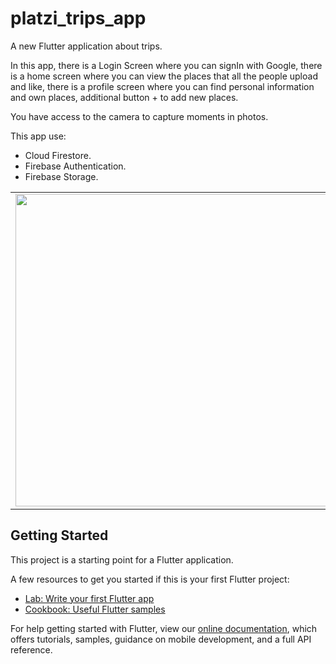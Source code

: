 # platzi_trips_app

A new Flutter application about trips.

In this app, there is a Login Screen where you can signIn with Google, there is a home screen where you can view the places that all the people upload and like, there is a profile screen where you can find personal information and own places, additional button + to add new places.

You have access to the camera to capture moments in photos.

This app use:
* Cloud Firestore.
* Firebase Authentication.
* Firebase Storage.

<center>
    <table>
        <tbody>
            <tr>
                <td><img src="https://user-images.githubusercontent.com/46495565/62312699-7e41ba00-b454-11e9-8a39-94358451a7f0.png" height="500px" /></td>
                <td><img src="https://user-images.githubusercontent.com/46495565/62312745-9ca7b580-b454-11e9-8fb4-2c6d7ecffff1.png" height="500px"/></td>
            </tr>
        </tbody>
    </table>
</center>

## Getting Started

This project is a starting point for a Flutter application.

A few resources to get you started if this is your first Flutter project:

- [Lab: Write your first Flutter app](https://flutter.io/docs/get-started/codelab)
- [Cookbook: Useful Flutter samples](https://flutter.io/docs/cookbook)

For help getting started with Flutter, view our 
[online documentation](https://flutter.io/docs), which offers tutorials, 
samples, guidance on mobile development, and a full API reference.
